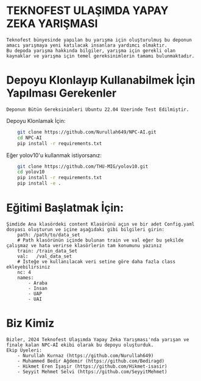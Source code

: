 # TEKNOFEST ULAŞIMDA YAPAY ZEKA YARIŞMASI
    Teknofest bünyesinde yapılan bu yarışma için oluşturulmuş bu deponun amacı yarışmaya yeni katılacak insanlara yardımcı olmaktır.
    Bu depoda yarışma hakkında bilgiler, yarışma için gerekli olan kaynaklar ve yarışma için temel gereksinimlerin tamamı bulunmaktadır.

# Depoyu Klonlayıp Kullanabilmek İçin Yapılması Gerekenler
    Deponun Bütün Gereksinimleri Ubuntu 22.04 Üzerinde Test Edilmiştir.
Depoyu Klonlamak İçin:
```bash
    git clone https://github.com/Nurullah649/NPC-AI.git
    cd NPC-AI
    pip install -r requirements.txt  
```
Eğer yolov10'u kullanmak istiyorsanız:
```bash
    git clone https://github.com/THU-MIG/yolov10.git
    cd yolov10
    pip install -r requirements.txt
    pip install -e .
```      
# Eğitimi Başlatmak İçin:
    Şimdide Ana klasördeki content Klasörünü açın ve bir adet Config.yaml dosyası oluşturun ve içine aşağıdaki gibi bilgileri girin:
        path: /path/to/data_set
        # Path klasörünün içinde bulunan train ve val eğer bu şekilde çalışmaz ve hata verirse klasörlerin tam konumunu yazınız
        train: /train_data_Set
        val:   /val_data_set
        # İsteğe ve kullanılacak veri setine göre daha fazla class ekleyebilirsiniz
        nc: 4
        names:
            - Araba
            - Insan
            - UAP
            - UAI
        
            
# Biz Kimiz
    Bizler, 2024 Teknofest Ulaşımda Yapay Zeka Yarışması'nda yarışan ve finale kalan NPC-Aİ ekibi olarak bu depoyu oluşturduk.
    Ekip Üyeleri:
        - Nurullah Kurnaz (https://github.com/Nurullah649)
        - Muhammed Bedir Ağdemir (https://github.com/Bediragd)
        - Hikmet Eren İşaşir (https://github.com/Hikmet-isasir)
        - Seyyit Mehmet Selvi (https://github.com/SeyyitMehmet)

